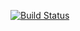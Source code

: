 [![Build Status](https://travis-ci.org/MWildFire/graph_t.svg?branch=master)](https://travis-ci.org/MWildFire/graph_t)
